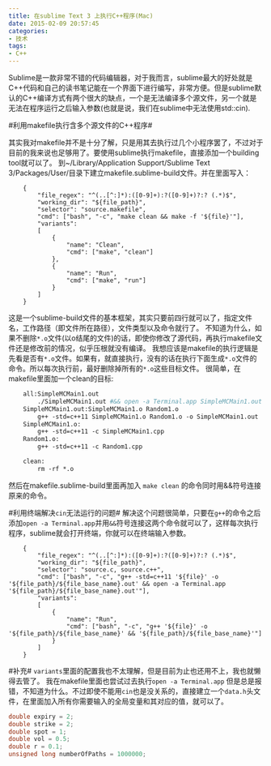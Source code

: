 ```yaml
---
title: 在sublime Text 3 上执行C++程序(Mac)
date: 2015-02-09 20:57:45
categories:
- 技术
tags:
- C++
---
```

Sublime是一款非常不错的代码编辑器，对于我而言，sublime最大的好处就是C++代码和自己的读书笔记能在一个界面下进行编写，非常方便。但是sublime默认的C++编译方式有两个很大的缺点，一个是无法编译多个源文件，另一个就是无法在程序运行之后输入参数(也就是说，我们在sublime中无法使用std::cin).

<!-- more -->

#利用makefile执行含多个源文件的C++程序#

其实我对makefile并不是十分了解，只是用其去执行过几个小程序罢了，不过对于目前的我来说也足够用了。要使用sublime执行makefile，直接添加一个building tool就可以了。
到~/Library/Application Support/Sublime Text 3/Packages/User/目录下建立makefile.sublime-build文件。并在里面写入：

```
	{
		"file_regex": "^(..[^:]*):([0-9]+):?([0-9]+)?:? (.*)$",
		"working_dir": "${file_path}",
		"selector": "source.makefile",
		"cmd": ["bash", "-c", "make clean && make -f '${file}'"],
		"variants":
		[
			{
				"name": "Clean",
				"cmd": ["make", "clean"]
			},
			{
				"name": "Run",
				"cmd": ["make", "run"]
			}
		]
	}
```
这是一个sublime-build文件的基本框架，其实只要前四行就可以了，指定文件名，工作路径（即文件所在路径），文件类型以及命令就行了。
不知道为什么，如果不删除`*.o`文件(以o结尾的文件)的话，即使你修改了源代码，再执行makefile文件还是修改前的情况，似乎压根就没有编译。
我想应该是makefile的执行逻辑是先看是否有`*.o`文件。如果有，就直接执行，没有的话在执行下面生成`*.o`文件的命令。所以每次执行前，最好删除掉所有的`*.o`这些目标文件。
很简单，在makefile里面加一个clean的目标:
```makefile
	all:SimpleMCMain1.out
		./SimpleMCMain1.out #&& open -a Terminal.app SimpleMCMain1.out
	SimpleMCMain1.out:SimpleMCMain1.o Random1.o
		g++ -std=c++11 SimpleMCMain1.o Random1.o -o SimpleMCMain1.out
	SimpleMCMain1.o:
		g++ -std=c++11 -c SimpleMCMain1.cpp
	Random1.o:
		g++ -std=c++11 -c Random1.cpp

	clean:
		rm -rf *.o
```

然后在makefile.sublime-build里面再加入 `make clean` 的命令同时用&&符号连接原来的命令。


#利用终端解决`cin`无法运行的问题#
解决这个问题很简单，只要在`g++`的命令之后添加`open -a Terminal.app`并用`&&`符号连接这两个命令就可以了，这样每次执行程序，sublime就会打开终端，你就可以在终端输入参数。

```
	{
		"file_regex": "^(..[^:]*):([0-9]+):?([0-9]+)?:? (.*)$",
		"working_dir": "${file_path}",
		"selector": "source.c, source.c++",    
        "cmd": ["bash", "-c", "g++ -std=c++11 '${file}' -o '${file_path}/${file_base_name}.out' && open -a Terminal.app '${file_path}/${file_base_name}.out'"],
		"variants":
		[
			{
				"name": "Run",
				"cmd": ["bash", "-c", "g++ '${file}' -o '${file_path}/${file_base_name}' && '${file_path}/${file_base_name}'"]
			}
		]
	}
```

#补充#
`variants`里面的配置我也不太理解，但是目前为止也还用不上，我也就懒得去管了。
我在makefile里面也尝试过去执行`open -a Terminal.app` 但是总是报错，不知道为什么。不过即使不能用`cin`也是没关系的，直接建立一个`data.h`头文件，在里面加入所有你需要输入的全局变量和其对应的值，就可以了。
```C++
double expiry = 2;
double strike = 2;
double spot = 1;
double vol = 0.5;
double r = 0.1;
unsigned long numberOfPaths = 1000000;
```
